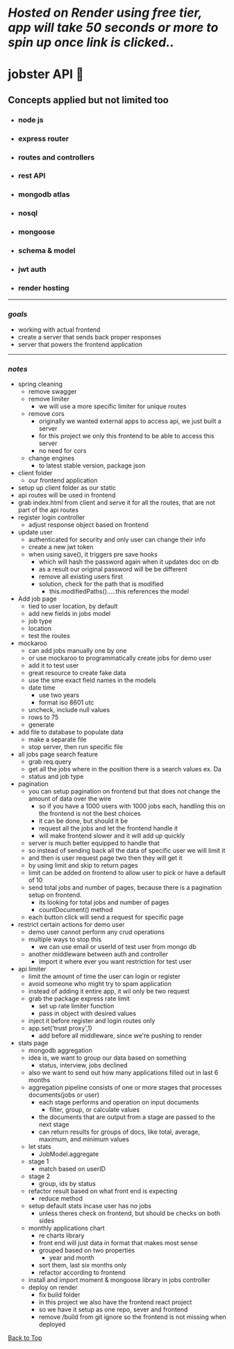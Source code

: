 <a name="custom_anchor_name"></a>

# _Hosted on Render using free tier, app will take 50 seconds or more to spin up once link is clicked.._
# jobster API :briefcase:

## Concepts applied but not limited too

- ### node js
- ### express router
- ### routes and controllers
- ### rest API
- ### mongodb atlas
- ### nosql
- ### mongoose
- ### schema & model
- ### jwt auth
- ### render hosting

---

### _goals_

- working with actual frontend
- create a server that sends back proper responses
- server that powers the frontend application

---

### _notes_

- spring cleaning
  - remove swagger
  - remove limiter
    - we will use a more specific limiter for unique routes
  - remove cors
    - originally we wanted external apps to access api, we just built a server
    - for this project we only this frontend to be able to access this server
    - no need for cors
  - change engines
    - to latest stable version, package json
- client folder
  - our frontend application
- setup up client folder as our static
- api routes will be used in frontend
- grab index.html from client and serve it for all the routes, that are not part of the api routes
- register login controller
  - adjust response object based on frontend
- update user
  - authenticated for security and only user can change their info
  - create a new jwt token
  - when using save(), it triggers pre save hooks
    - which will hash the password again when it updates doc on db
    - as a result our original password will be be different
    - remove all existing users first
    - solution, check for the path that is modified
      - this.modifiedPaths().....this references the model
- Add job page
  - tied to user location, by default
  - add new fields in jobs model
  - job type
  - location
  - test the routes
- mockaroo
  - can add jobs manually one by one
  - or use mockaroo to programmatically create jobs for demo user
  - add it to test user
  - great resource to create fake data
  - use the sme exact field names in the models
  - date time
    - use two years
    - format iso 8601 utc
  - uncheck, include null values
  - rows to 75
  - generate
- add file to database to populate data
  - make a separate file
  - stop server, then run specific file
- all jobs page search feature
  - grab req.query
  - get all the jobs where in the position there is a search values ex. Da
  - status and job type
- pagination
  - you can setup pagination on frontend but that does not change the amount of data over the wire
    - so if you have a 1000 users with 1000 jobs each, handling this on the frontend is not the best choices
    - it can be done, but should it be
    - request all the jobs and let the frontend handle it
    - will make frontend slower and it will add up quickly
  - server is much better equipped to handle that
  - so instead of sending back all the data of specific user we will limit it
  - and then is user request page two then they will get it
  - by using limit and skip to return pages
  - limit can be added on frontend to allow user to pick or have a default of 10
  - send total jobs and number of pages, because there is a pagination setup on frontend.
    - its looking for total jobs and number of pages
    - countDocument() method
  - each button click will send a request for specific page
- restrict certain actions for demo user
  - demo user cannot perform any crud operations
  - multiple ways to stop this
    - we can use email or userId of test user from mongo db
  - another middleware between auth and controller
    - import it where ever you want restriction for test user
- api limiter
  - limit the amount of time the user can login or register
  - avoid someone who might try to spam application
  - instead of adding it entire app, it wil only be two request
  - grab the package express rate limit
    - set up rate limiter function
    - pass in object with desired values
  - inject it before register and login routes only
  - app.set('trust proxy',1)
    - add before all middleware, since we're pushing to render
- stats page
  - mongodb aggregation
  - idea is, we want to group our data based on something
    - status, interview, jobs declined
  - also we want to send out how many applications filled out in last 6 months
  - aggregation pipeline consists of one or more stages that processes documents(jobs or user)
    - each stage performs and operation on input documents
      - filter, group, or calculate values
    - the documents that are output from a stage are passed to the next stage
    - can return results for groups of docs, like total, average, maximum, and minimum values
  - let stats
    - JobModel.aggregate
  - stage 1
    - match based on userID
  - stage 2
    - group, ids by status
  - refactor result based on what front end is expecting
    - reduce method
  - setup default stats incase user has no jobs
    - unless theres check on frontend, but should be checks on both sides
  - monthly applications chart
    - re charts library
    - front end will just data in format that makes most sense
    - grouped based on two properties
      - year and month
    - sort them, last six months only
    - refactor according to frontend
  - install and import moment & mongoose library in jobs controller
  - deploy on render
    - fix build folder
    - in this project we also have the frontend react project
    - so we have it setup as one repo, sever and frontend
    - remove /build from git ignore so the frontend is not missing when deployed

[Back to Top](#custom_anchor_name)
